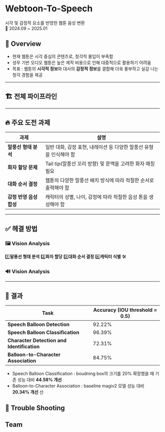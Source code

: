 # Webtoon-To-Speech
시각 및 감정적 요소를 반영한 웹툰 음성 변환 <br>
📅 2024.09 ~ 2025.01



## 📖 Overview
- 현재 웹툰은 시각 중심의 콘텐츠로, 청각적 몰입이 부족함
- 성우 기반 오디오 웹툰은 높은 제작 비용으로 인해 대중적으로 활용하기 어려움
- 목표 : 웹툰의 **시각적 정보**와 대사의 **감정적 정보**를 결합해 더욱 풍부하고 실감 나는 청각 경험을 제공

----
## 🏗️ 전체 파이프라인


---
## 🔥 주요 도전 과제

| 과제 |  설명 |
|--------|---------|
| **말풍선 형태 분석** | 일반 대화, 감정 표현, 내레이션 등 다양한 말풍선 유형을 인식해야 함 |
| **화자 할당 문제** | Tail tip(말풍선 꼬리 방향) 및 문맥을 고려한 화자 매칭 필요 |
| **대화 순서 결정** | 웹툰의 다양한 말풍선 배치 방식에 따라 적절한 순서로 출력해야 함 |
| **감정 반영 음성 합성** | 캐릭터의 성별, 나이, 감정에 따라 적절한 음성 톤을 생성해야 함 |

---
## ✅ 헤결 방법 

### 🖼️ Vision Analysis
1️⃣**말풍선 형태 분석**
2️⃣**화자 할당**
3️⃣**대화 순서 결정**
4️⃣**캐릭터 식별**
🛠️
### 🔊 Vision Analysis


---
## 📌 결과 
| Task |  Accuracy (IOU threshold = 0.5) |
|--------|---------|
| **Speech Balloon Detection** | 92.22% |
| **Speech Balloon Classification** | 96.39% |
| **Character Detection and Identification** | 72.31% |
| **Balloon-to-Character Association** |  84.75% |

- Speech Balloon Classification : boudning box의 크기를 20% 확장했을 때 기존 성능 대비 **44.58% 개선**
-  Balloon-to-Character Association :  baseline magiv2 모델 성능 대비 **20.34% 개선**
선

## 🔧 Trouble Shooting 

## Team 
